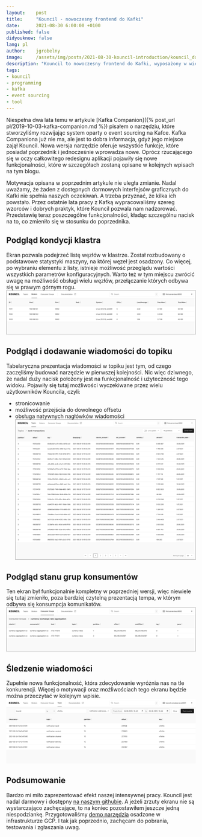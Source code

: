```yaml
---
layout:    post
title:     "Kouncil - nowoczesny frontend do Kafki"
date:      2021-08-30 6:00:00 +0100
published: false
didyouknow: false
lang: pl
author:    jgrobelny
image:     /assets/img/posts/2021-08-30-kouncil-introduction/kouncil_dashboard.png
description: "Kouncil to nowoczesny frontend do Kafki, wyposażony w wiele niezbędnych programiście funkcjonalności."
tags:
- kouncil
- programming
- kafka
- event sourcing
- tool
---
```


Niespełna dwa lata temu w artykule [Kafka Companion]({% post_url pl/2019-10-03-kafka-companion.md %}) pisałem o narzędziu, które stworzyliśmy rozwijając system oparty o event sourcing na Kafce. Kafka Companiona już nie ma, ale jest to dobra informacja, gdyż jego miejsce zajął Kouncil. Nowa wersja narzędzie oferuje wszystkie funkcje, które posiadał poprzednik i jednocześnie wprowadza nowe. Oprócz rzucającego się w oczy całkowitego redesignu aplikacji pojawiły się nowe funkcjonalności, które w szczegółach zostaną opisane w kolejnych wpisach na tym blogu.

Motywacja opisana w poprzednim artykule nie uległa zmianie. Nadal uważamy, że żaden z dostępnych darmowych interfejsów graficznych do Kafki nie spełnia naszych oczekiwań. A trzeba przyznać, że kilka ich powstało. Przez ostatnie lata pracy z Kafką wypracowaliśmy szereg wzorców i dobrych praktyk, które Kouncil pozwala nam nadzorować. Przedstawię teraz poszczególne funkcjonalności, kładąc szczególnu nacisk na to, co zmieniło się w stosunku do poprzednika.

## Podgląd kondycji klastra
Ekran pozwala podejrzeć listę węzłów w klastrze. Został rozbudowany o podstawowe statystyki maszyny, na której węzeł jest osadzony. Co więcej, po wybraniu elementu z listy, istnieje możliwość przeglądu wartości wszystkich parametrów konfiguracyjnych. Warto też w tym miejscu zwrócić uwagę na możliwość obsługi wielu węzłów, przełączanie których odbywa się w prawym górnym rogu.  
![Kouncil introduction](/assets/img/posts/2021-08-30-kouncil-introduction/kouncil_brokers.png)

## Podgląd i dodawanie wiadomości do topiku
Tabelaryczna prezentacja wiadomości w topiku jest tym, od czego zaczęliśmy budować narzędzie w pierwszej kolejności. Nic więc dziwnego, że nadal duży nacisk położony jest na funkcjonalność i użyteczność tego widoku. Pojawiły się tutaj możliwości wyczekiwane przez wielu użytkowników Kouncila, czyli:
* stronicowanie
* możliwość przejścia do dowolnego offsetu
* obsługa natywnych nagłówków wiadomości
![Kouncil introduction](/assets/img/posts/2021-08-30-kouncil-introduction/kouncil_topic_details_border.png)

## Podgląd stanu grup konsumentów
Ten ekran był funkcjonalnie kompletny w poprzedniej wersji, więc niewiele się tutaj zmieniło, poza bardziej czytelną prezentacją tempa, w którym odbywa się konsumpcja komunikatów.
![Kouncil introduction](/assets/img/posts/2021-08-30-kouncil-introduction/kouncil_consumer_group.png)

## Śledzenie wiadomości
Zupełnie nowa funkcjonalność, która zdecydowanie wyróżnia nas na tle konkurencji. Więcej o motywacji oraz możliwościach tego ekranu będzie można przeczytać w kolejnym wpisie.
![Kouncil introduction](/assets/img/posts/2021-08-30-kouncil-introduction/kouncil_event_tracking_result.png)

## Podsumowanie
Bardzo mi miło zaprezentować efekt naszej intensywnej pracy. Kouncil jest nadal darmowy i dostępny [na naszym githubie](https://github.com/consdata/kouncil). A jeżeli zrzuty ekranu nie są wystarczająco zachęcające, to na koniec pozostawiłem jeszcze jedną niespodziankę. Przygotowaliśmy [demo narzędzia](https://kouncil-demo.web.app/#/topics) osadzone w infrastrukturze GCP. I tak jak poprzednio, zachęcam do pobrania, testowania i zgłaszania uwag.   
